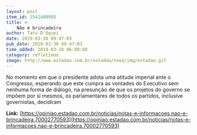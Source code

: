 ```yaml
---
layout: post
item_id: 2541400995
title: >-
    Não é brincadeira
author: Tatu D'Oquei
date: 2019-03-30 09:47:03
pub_date: 2019-03-30 09:47:03
time_added: 2019-03-28 06:00:00
category: refletimos
image: http://www.estadao.com.br/estadao/novo/img/estadao.gif
---
```


No momento em que o presidente adota uma atitude imperial ante o Congresso, esperando que este cumpra as vontades do Executivo sem nenhuma forma de diálogo, na presunção de que os projetos do governo se impõem por si mesmos, os parlamentares de todos os partidos, inclusive governistas, decidiram

**Link:** [https://opiniao.estadao.com.br/noticias/notas-e-informacoes,nao-e-brincadeira,70002770593](https://opiniao.estadao.com.br/noticias/notas-e-informacoes,nao-e-brincadeira,70002770593)

